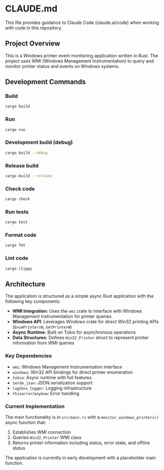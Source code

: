 # CLAUDE.md

This file provides guidance to Claude Code (claude.ai/code) when working with code in this repository.

## Project Overview

This is a Windows printer event monitoring application written in Rust. The project uses WMI (Windows Management Instrumentation) to query and monitor printer status and events on Windows systems.

## Development Commands

### Build
```bash
cargo build
```

### Run
```bash
cargo run
```

### Development build (debug)
```bash
cargo build --debug
```

### Release build
```bash
cargo build --release
```

### Check code
```bash
cargo check
```

### Run tests
```bash
cargo test
```

### Format code
```bash
cargo fmt
```

### Lint code
```bash
cargo clippy
```

## Architecture

The application is structured as a simple async Rust application with the following key components:

- **WMI Integration**: Uses the `wmi` crate to interface with Windows Management Instrumentation for printer queries
- **Windows API**: Leverages Windows crate for direct Win32 printing APIs (`EnumPrintersW`, `GetPrinterW`)
- **Async Runtime**: Built on Tokio for asynchronous operations
- **Data Structures**: Defines `Win32_Printer` struct to represent printer information from WMI queries

### Key Dependencies

- `wmi`: Windows Management Instrumentation interface
- `windows`: Win32 API bindings for direct printer enumeration
- `tokio`: Async runtime with full features
- `serde_json`: JSON serialization support
- `log`/`env_logger`: Logging infrastructure
- `thiserror`/`anyhow`: Error handling

### Current Implementation

The main functionality is in `src/main.rs` with a `monitor_windows_printers()` async function that:
1. Establishes WMI connection
2. Queries `Win32_Printer` WMI class
3. Returns printer information including status, error state, and offline status

The application is currently in early development with a placeholder main function.